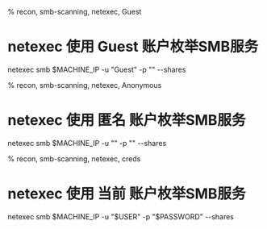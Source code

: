 % recon, smb-scanning, netexec, Guest

# netexec 使用 Guest 账户枚举SMB服务
netexec smb $MACHINE_IP -u "Guest" -p "" --shares

% recon, smb-scanning, netexec, Anonymous

# netexec 使用 匿名 账户枚举SMB服务
netexec smb $MACHINE_IP -u "" -p "" --shares

% recon, smb-scanning, netexec, creds

# netexec 使用 当前 账户枚举SMB服务
netexec smb $MACHINE_IP -u "$USER" -p "$PASSWORD" --shares
